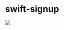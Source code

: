 # swift-signup
![](https://images.velog.io/images/panther222128/post/b3caa6f8-7419-430b-ba82-fac83acea94b/ezgif.com-video-to-gif.gif)


